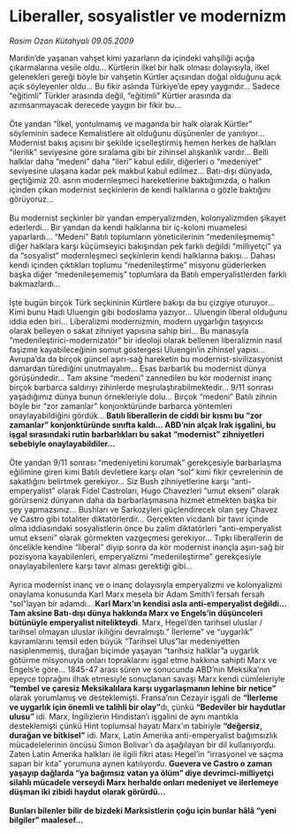 # Liberaller, sosyalistler ve modernizm

*Rasim Ozan Kütahyalı 09.05.2009*

<div class="taraf_structure_2col_1zq">
<div class="margen_n">



 <p>Mardin’de yaşanan vahşet kimi yazarların da içindeki vahşiliği açığa çıkarmalarına vesile oldu... Kürtlerin ilkel bir halk olması dolayısıyla, ilkel gelenekleri gereği böyle bir vahşetin Kürtler açısından doğal olduğunu açık açık söyleyenler oldu... Bu fikir aslında Türkiye’de epey yaygındır... Sadece “eğitimli” Türkler arasında değil, “eğitimli” Kürtler arasında da azımsanmayacak derecede yaygın bir fikir bu... <br/><br/>Öte yandan “İlkel, yontulmamış ve maganda bir halk olarak Kürtler” söyleminin sadece Kemalistlere ait olduğunu düşünenler de yanılıyor... Modernist bakış açısını bir şekilde içselleştirmiş hemen herkes de halkları “ilerilik” seviyesine göre sıralama gibi bir zihinsel alışkanlık vardır... Belli halklar daha “medeni” daha “ileri” kabul edilir, diğerleri o “medeniyet” seviyesine ulaşana kadar pek makbul kabul edilmez... Batı-dışı dünyada, geçtiğimiz 20. asrın modernleşmeci hareketlerine baktığımızda, o halkın içinden çıkan modernist seçkinlerin de kendi halklarına o gözle baktığını görüyoruz... <br/><br/>Bu modernist seçkinler bir yandan emperyalizmden, kolonyalizmden şikayet ederlerdi... Bir yandan da kendi halklarına bir iç-koloni muamelesi yaparlardı... “Medeni” Batılı toplumların yöneticilerinin “medenileşmemiş” diğer halklara karşı küçümseyici bakışından pek farklı değildi “milliyetçi” ya da “sosyalist” modernleşmeci seçkinlerin kendi halklarına bakışı... Dahası kendi içinden çıktıkları toplumu “medenileştirme” misyonu güderlerken başka diğer “medenileşememiş” toplumlara da Batılı emperyalistlerden farklı bakmazlardı... <br/><br/>İşte bugün birçok Türk seçkininin Kürtlere bakışı da bu çizgiye oturuyor... Kimi bunu Hadi Uluengin gibi bodoslama yazıyor... Uluengin liberal olduğunu iddia eden biri... Liberalizmi modernizmin, modern uygarlığın taşıyıcısı olarak belleyen o sakat zihniyet yapısına sahip biri... Bu manasıyla “medenileştirici-modernizatör” bir ideoloji olarak bellenen liberalizmin nasıl faşizme kayabileceğinin somut göstergesi Uluengin’in zihinsel yapısı... Avrupa’da da birçok güncel aşırı-sağ hareketin bu modernist-sivilizasyonist damardan türediğini unutmayalım... Esas barbarlık bu modernist dünya görüşündedir... Tam aksine “medeni” zannedilen bu kör modernist inanç birçok barbarca saldırıyı zihinlerde meşrulaştırabilmektedir... 9/11 sonrası yaşadığımız dünya bunun örnekleriyle dolu... Birçok “medeni” Batılı zihnin böyle bir “zor zamanlar” konjonktüründe barbarca yöntemleri onaylayabildiğini gördük...<b> Batılı liberallerin de ciddi bir kısmı bu “zor zamanlar” konjonktüründe sınıfta kaldı... ABD’nin alçak Irak işgalini, bu işgal sırasındaki rutin barbarlıkları bu sakat “modernist” zihniyetleri sebebiyle onaylayabildiler...</b> <br/><br/>Öte yandan 9/11 sonrası “medeniyetini korumak” gerekçesiyle barbarlaşma eğilimine giren kimi Batılı devletlere karşı olan “sol” kimi fikir çevrelerinin de sakatlığını belirtmek gerekiyor... Siz Bush zihniyetlerine karşı “anti-emperyalist” olarak Fidel Castroları, Hugo Chavezleri “umut ekseni” olarak görürseniz dünyanın daha da barbarlaşmasına hizmet etmekten başka bir şey yapmazsınız... Bushları ve Sarkozyleri güçlendirecek olan şey Chavez ve Castro gibi totaliter diktatörlerdir... Gerçekten vicdanlı bir tavır içinde olma iddiasındaki sosyalistlerin önce bu zalim diktatörleri “anti-emperyalist umut ekseni” olarak görmekten vazgeçmesi gerekiyor... Tıpkı liberallerin de öncelikle kendine “liberal” diyip sonra da kör modernist inançla aşırı-sağ bir pozisyona kayabilenleri, emperyalizmi “medenileştirme” gerekçesiyle onaylayabilenlere karşı tavır alması gerektiği gibi... <br/><br/>Ayrıca modernist inanç ve o inanç dolayısıyla emperyalizmi ve kolonyalizmi onaylama konusunda Karl Marx mesela bir Adam Smith’i fersah fersah “sol”layan bir adamdı...<b> Karl Marx’ın kendisi asla anti-emperyalist değildi... Tam aksine Batı-dışı dünya hakkında Marx ve Engels’in düşünceleri bütünüyle emperyalist nitelikteydi</b>. Marx, Hegel’den tarihsel uluslar / tarihsel olmayan uluslar ikiliğini devralmıştı.” İlerleme” ve “uygarlık” kavramlarını temsil eden büyük “Tarihsel Ulus”lar medeniyetten nasiplenmemiş, durağan biçimde yaşayan “tarihsiz halklar”a uygarlık götürme misyonuyla onları topraklarını işgal etme hakkına sahipti Marx ve Engels’e göre... 1845-47 arası süren ve sonucunda ABD’nin Meksika’nın epeyce toprağını ilhak etmesiyle sonuçlanan savaşı Marx kendi cümleleriyle <b>“tembel ve çaresiz Meksikalılara karşı uygarlaşmanın lehine bir netice”</b> olarak yorumlamış ve desteklemişti. Fransa’nın Cezayir işgali de <b>“İlerleme ve uygarlık için önemli ve talihli bir olay”</b>dı, çünkü <b>“Bedeviler bir haydutlar ulusu” </b>idi. Marx, İngilizlerin Hindistan’ı işgalini de aynı mantıkla desteklemişti çünkü Hint toplumsal hayatı Marx’ın tabiriyle <b>“değersiz, durağan ve bitkisel”</b> idi. Marx, Latin Amerika anti-emperyalist bağımsızlık mücadelelerinin öncüsü Simon Bolivar’ı da aşağılayan bir dil kullanıyordu. Zaten Latin Amerika halkları ile ilgili fikri atası Hegel’in “irrasyonel ve saçma sapan bir kıta” yorumuna aynen katılıyordu. <b>Guevera ve Castro o zaman yaşayıp dağlarda “ya bağımsız vatan ya ölüm” diye devrimci-milliyetçi silahlı mücadele verseydi Marx herhalde onları medeniyet ve ilerlemeye düşman iki zibidi haydut olarak görürdü... <br/><br/>Bunları bilenler bilir de bizdeki Marksistlerin çoğu için bunlar hâlâ “yeni bilgiler” maalesef... </b></p>

<br/>


<div id="taraf_not">
</div>

</div>


</div>
